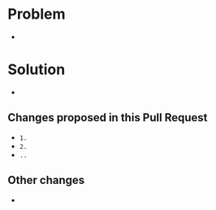 
# Problem

-

# Solution

-

## Changes proposed in this Pull Request

- `1.`
- `2.`
- `..`

## Other changes

-
